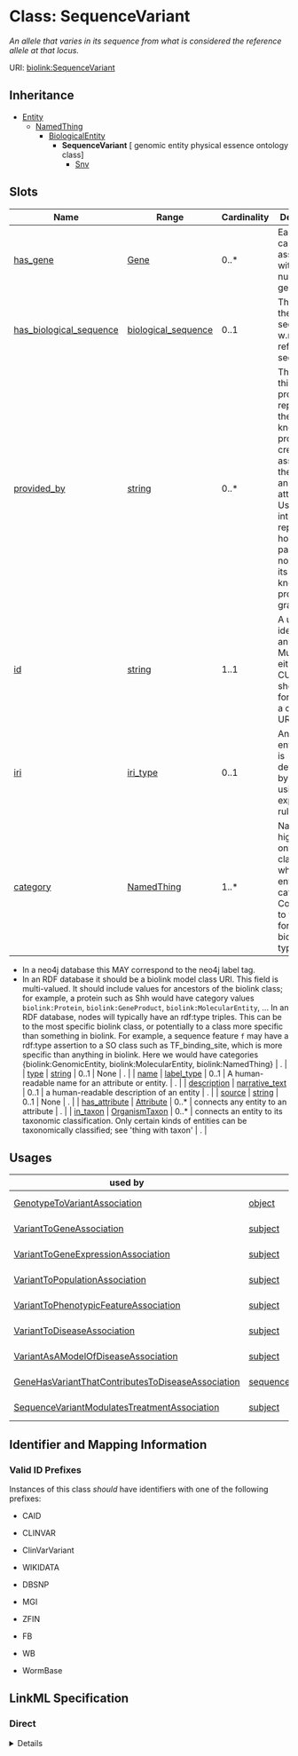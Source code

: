 # Class: SequenceVariant
_An allele that varies in its sequence from what is considered the reference allele at that locus._





URI: [biolink:SequenceVariant](https://w3id.org/biolink/vocab/SequenceVariant)




## Inheritance

* [Entity](Entity.md)
    * [NamedThing](NamedThing.md)
        * [BiologicalEntity](BiologicalEntity.md)
            * **SequenceVariant** [ genomic entity physical essence ontology class]
                * [Snv](Snv.md)




## Slots

| Name | Range | Cardinality | Description  | Info |
| ---  | --- | --- | --- | --- |
| [has_gene](has_gene.md) | [Gene](Gene.md) | 0..* | Each allele can be associated with any number of genes  | . |
| [has_biological_sequence](has_biological_sequence.md) | [biological_sequence](biological_sequence.md) | 0..1 | The state of the sequence w.r.t a reference sequence  | . |
| [provided_by](provided_by.md) | [string](string.md) | 0..* | The value in this node property represents the knowledge provider that created or assembled the node and all of its attributes.  Used internally to represent how a particular node made its way into a knowledge provider or graph.  | . |
| [id](id.md) | [string](string.md) | 1..1 | A unique identifier for an entity. Must be either a CURIE shorthand for a URI or a complete URI  | . |
| [iri](iri.md) | [iri_type](iri_type.md) | 0..1 | An IRI for an entity. This is determined by the id using expansion rules.  | . |
| [category](category.md) | [NamedThing](NamedThing.md) | 1..* | Name of the high level ontology class in which this entity is categorized. Corresponds to the label for the biolink entity type class.
 * In a neo4j database this MAY correspond to the neo4j label tag.
 * In an RDF database it should be a biolink model class URI.
This field is multi-valued. It should include values for ancestors of the biolink class; for example, a protein such as Shh would have category values `biolink:Protein`, `biolink:GeneProduct`, `biolink:MolecularEntity`, ...
In an RDF database, nodes will typically have an rdf:type triples. This can be to the most specific biolink class, or potentially to a class more specific than something in biolink. For example, a sequence feature `f` may have a rdf:type assertion to a SO class such as TF_binding_site, which is more specific than anything in biolink. Here we would have categories {biolink:GenomicEntity, biolink:MolecularEntity, biolink:NamedThing}  | . |
| [type](type.md) | [string](string.md) | 0..1 | None  | . |
| [name](name.md) | [label_type](label_type.md) | 0..1 | A human-readable name for an attribute or entity.  | . |
| [description](description.md) | [narrative_text](narrative_text.md) | 0..1 | a human-readable description of an entity  | . |
| [source](source.md) | [string](string.md) | 0..1 | None  | . |
| [has_attribute](has_attribute.md) | [Attribute](Attribute.md) | 0..* | connects any entity to an attribute  | . |
| [in_taxon](in_taxon.md) | [OrganismTaxon](OrganismTaxon.md) | 0..* | connects an entity to its taxonomic classification. Only certain kinds of entities can be taxonomically classified; see 'thing with taxon'  | . |


## Usages


| used by | used in | type | used |
| ---  | --- | --- | --- |
| [GenotypeToVariantAssociation](GenotypeToVariantAssociation.md) | [object](object.md) | range | sequence variant |
| [VariantToGeneAssociation](VariantToGeneAssociation.md) | [subject](subject.md) | range | sequence variant |
| [VariantToGeneExpressionAssociation](VariantToGeneExpressionAssociation.md) | [subject](subject.md) | range | sequence variant |
| [VariantToPopulationAssociation](VariantToPopulationAssociation.md) | [subject](subject.md) | range | sequence variant |
| [VariantToPhenotypicFeatureAssociation](VariantToPhenotypicFeatureAssociation.md) | [subject](subject.md) | range | sequence variant |
| [VariantToDiseaseAssociation](VariantToDiseaseAssociation.md) | [subject](subject.md) | range | sequence variant |
| [VariantAsAModelOfDiseaseAssociation](VariantAsAModelOfDiseaseAssociation.md) | [subject](subject.md) | range | sequence variant |
| [GeneHasVariantThatContributesToDiseaseAssociation](GeneHasVariantThatContributesToDiseaseAssociation.md) | [sequence_variant_qualifier](sequence_variant_qualifier.md) | range | sequence variant |
| [SequenceVariantModulatesTreatmentAssociation](SequenceVariantModulatesTreatmentAssociation.md) | [subject](subject.md) | range | sequence variant |



## Identifier and Mapping Information


### Valid ID Prefixes

Instances of this class *should* have identifiers with one of the following prefixes:

* CAID

* CLINVAR

* ClinVarVariant

* WIKIDATA

* DBSNP

* MGI

* ZFIN

* FB

* WB

* WormBase










## LinkML Specification

<!-- TODO: investigate https://stackoverflow.com/questions/37606292/how-to-create-tabbed-code-blocks-in-mkdocs-or-sphinx -->

### Direct

<details>
```yaml
name: sequence variant
id_prefixes:
- CAID
- CLINVAR
- ClinVarVariant
- WIKIDATA
- DBSNP
- MGI
- ZFIN
- FB
- WB
- WormBase
aliases:
- allele
local_names:
  agr:
    local_name_source: agr
    local_name_value: allele
exact_mappings:
- GENO:0000002
- WIKIDATA:Q15304597
- SIO:010277
- VMC:Allele
- SO:0001059
close_mappings:
- dcid:Allele
broad_mappings:
- SO:0001060
description: An allele that varies in its sequence from what is considered the reference
  allele at that locus.
alt_descriptions:
  AGR:
    source: AGR
    description: An entity that describes a single affected, endogenous allele. These
      can be of any type that matches that definition
  VMC:
    source: VMC
    description: A contiguous change at a Location
comments:
- This class is for modeling the specific state at a locus. A single DBSNP rs ID could
  correspond to more than one sequence variants (e.g CIViC:1252 and CIViC:1253, two
  distinct BRCA2 alleles for rs28897743)
in_subset:
- model_organism_database
from_schema: https://w3id.org/biolink/biolink-model
is_a: biological entity
mixins:
- genomic entity
- physical essence
- ontology class
slots:
- has gene
slot_usage:
  has gene:
    name: has gene
    description: Each allele can be associated with any number of genes
    multivalued: true
  has biological sequence:
    name: has biological sequence
    description: The state of the sequence w.r.t a reference sequence
  id:
    name: id
    examples:
    - value: ZFIN:ZDB-ALT-980203-1091
      description: ti282a allele from ZFIN
    - value: ClinVarVariant:17681
      description: NM_007294.3(BRCA1):c.2521C>T (p.Arg841Trp)

```
</details>

### Induced

<details>
```yaml
name: sequence variant
id_prefixes:
- CAID
- CLINVAR
- ClinVarVariant
- WIKIDATA
- DBSNP
- MGI
- ZFIN
- FB
- WB
- WormBase
aliases:
- allele
local_names:
  agr:
    local_name_source: agr
    local_name_value: allele
exact_mappings:
- GENO:0000002
- WIKIDATA:Q15304597
- SIO:010277
- VMC:Allele
- SO:0001059
close_mappings:
- dcid:Allele
broad_mappings:
- SO:0001060
description: An allele that varies in its sequence from what is considered the reference
  allele at that locus.
alt_descriptions:
  AGR:
    source: AGR
    description: An entity that describes a single affected, endogenous allele. These
      can be of any type that matches that definition
  VMC:
    source: VMC
    description: A contiguous change at a Location
comments:
- This class is for modeling the specific state at a locus. A single DBSNP rs ID could
  correspond to more than one sequence variants (e.g CIViC:1252 and CIViC:1253, two
  distinct BRCA2 alleles for rs28897743)
in_subset:
- model_organism_database
from_schema: https://w3id.org/biolink/biolink-model
is_a: biological entity
mixins:
- genomic entity
- physical essence
- ontology class
slot_usage:
  has gene:
    name: has gene
    description: Each allele can be associated with any number of genes
    multivalued: true
  has biological sequence:
    name: has biological sequence
    description: The state of the sequence w.r.t a reference sequence
  id:
    name: id
    examples:
    - value: ZFIN:ZDB-ALT-980203-1091
      description: ti282a allele from ZFIN
    - value: ClinVarVariant:17681
      description: NM_007294.3(BRCA1):c.2521C>T (p.Arg841Trp)
attributes:
  has gene:
    name: has gene
    description: Each allele can be associated with any number of genes
    from_schema: https://w3id.org/biolink/biolink-model
    is_a: has gene or gene product
    domain: named thing
    multivalued: true
    alias: has_gene
    owner: sequence variant
    range: gene
  has biological sequence:
    name: has biological sequence
    description: The state of the sequence w.r.t a reference sequence
    from_schema: https://w3id.org/biolink/biolink-model
    is_a: node property
    domain: named thing
    alias: has_biological_sequence
    owner: sequence variant
    range: biological sequence
  provided by:
    name: provided by
    description: The value in this node property represents the knowledge provider
      that created or assembled the node and all of its attributes.  Used internally
      to represent how a particular node made its way into a knowledge provider or
      graph.
    from_schema: https://w3id.org/biolink/biolink-model
    is_a: node property
    domain: named thing
    multivalued: true
    alias: provided_by
    owner: sequence variant
    range: string
  id:
    name: id
    description: A unique identifier for an entity. Must be either a CURIE shorthand
      for a URI or a complete URI
    examples:
    - value: ZFIN:ZDB-ALT-980203-1091
      description: ti282a allele from ZFIN
    - value: ClinVarVariant:17681
      description: NM_007294.3(BRCA1):c.2521C>T (p.Arg841Trp)
    from_schema: https://w3id.org/biolink/biolink-model
    identifier: true
    alias: id
    owner: sequence variant
    range: string
    required: true
  iri:
    name: iri
    exact_mappings:
    - WIKIDATA_PROPERTY:P854
    description: An IRI for an entity. This is determined by the id using expansion
      rules.
    in_subset:
    - translator_minimal
    - samples
    from_schema: https://w3id.org/biolink/biolink-model
    alias: iri
    owner: sequence variant
    range: iri type
  category:
    name: category
    description: "Name of the high level ontology class in which this entity is categorized.\
      \ Corresponds to the label for the biolink entity type class.\n * In a neo4j\
      \ database this MAY correspond to the neo4j label tag.\n * In an RDF database\
      \ it should be a biolink model class URI.\nThis field is multi-valued. It should\
      \ include values for ancestors of the biolink class; for example, a protein\
      \ such as Shh would have category values `biolink:Protein`, `biolink:GeneProduct`,\
      \ `biolink:MolecularEntity`, ...\nIn an RDF database, nodes will typically have\
      \ an rdf:type triples. This can be to the most specific biolink class, or potentially\
      \ to a class more specific than something in biolink. For example, a sequence\
      \ feature `f` may have a rdf:type assertion to a SO class such as TF_binding_site,\
      \ which is more specific than anything in biolink. Here we would have categories\
      \ {biolink:GenomicEntity, biolink:MolecularEntity, biolink:NamedThing}"
    in_subset:
    - translator_minimal
    from_schema: https://w3id.org/biolink/biolink-model
    is_a: type
    domain: entity
    multivalued: true
    designates_type: true
    alias: category
    owner: sequence variant
    is_class_field: true
    range: named thing
    required: true
  type:
    name: type
    exact_mappings:
    - alliancegenome:soTermId
    - gff3:type
    - gpi:DB_Object_Type
    from_schema: https://w3id.org/biolink/biolink-model
    slot_uri: rdf:type
    alias: type
    owner: sequence variant
    range: string
  name:
    name: name
    aliases:
    - label
    - display name
    - title
    exact_mappings:
    - gff3:Name
    - gpi:DB_Object_Name
    narrow_mappings:
    - dct:title
    - WIKIDATA_PROPERTY:P1476
    description: A human-readable name for an attribute or entity.
    in_subset:
    - translator_minimal
    - samples
    from_schema: https://w3id.org/biolink/biolink-model
    slot_uri: rdfs:label
    alias: name
    owner: sequence variant
    range: label type
  description:
    name: description
    aliases:
    - definition
    exact_mappings:
    - IAO:0000115
    - skos:definitions
    narrow_mappings:
    - gff3:Description
    description: a human-readable description of an entity
    in_subset:
    - translator_minimal
    from_schema: https://w3id.org/biolink/biolink-model
    slot_uri: dct:description
    alias: description
    owner: sequence variant
    range: narrative text
  source:
    name: source
    deprecated: 'True'
    from_schema: https://w3id.org/biolink/biolink-model
    alias: source
    owner: sequence variant
    range: string
  has attribute:
    name: has attribute
    exact_mappings:
    - SIO:000008
    close_mappings:
    - OBI:0001927
    narrow_mappings:
    - OBAN:association_has_subject_property
    - OBAN:association_has_object_property
    - CPT:has_possibly_included_panel_element
    - DRUGBANK:category
    - EFO:is_executed_in
    - HANCESTRO:0301
    - LOINC:has_action_guidance
    - LOINC:has_adjustment
    - LOINC:has_aggregation_view
    - LOINC:has_approach_guidance
    - LOINC:has_divisor
    - LOINC:has_exam
    - LOINC:has_method
    - LOINC:has_modality_subtype
    - LOINC:has_object_guidance
    - LOINC:has_scale
    - LOINC:has_suffix
    - LOINC:has_time_aspect
    - LOINC:has_time_modifier
    - LOINC:has_timing_of
    - NCIT:R88
    - NCIT:eo_disease_has_property_or_attribute
    - NCIT:has_data_element
    - NCIT:has_pharmaceutical_administration_method
    - NCIT:has_pharmaceutical_basic_dose_form
    - NCIT:has_pharmaceutical_intended_site
    - NCIT:has_pharmaceutical_release_characteristics
    - NCIT:has_pharmaceutical_state_of_matter
    - NCIT:has_pharmaceutical_transformation
    - NCIT:is_qualified_by
    - NCIT:qualifier_applies_to
    - NCIT:role_has_domain
    - NCIT:role_has_range
    - INO:0000154
    - HANCESTRO:0308
    - OMIM:has_inheritance_type
    - ORPHA:C016
    - ORPHA:C017
    - RO:0000053
    - RO:0000086
    - RO:0000087
    - SNOMED:has_access
    - SNOMED:has_clinical_course
    - SNOMED:has_count_of_base_of_active_ingredient
    - SNOMED:has_dose_form_administration_method
    - SNOMED:has_dose_form_release_characteristic
    - SNOMED:has_dose_form_transformation
    - SNOMED:has_finding_context
    - SNOMED:has_finding_informer
    - SNOMED:has_inherent_attribute
    - SNOMED:has_intent
    - SNOMED:has_interpretation
    - SNOMED:has_laterality
    - SNOMED:has_measurement_method
    - SNOMED:has_method
    - SNOMED:has_priority
    - SNOMED:has_procedure_context
    - SNOMED:has_process_duration
    - SNOMED:has_property
    - SNOMED:has_revision_status
    - SNOMED:has_scale_type
    - SNOMED:has_severity
    - SNOMED:has_specimen
    - SNOMED:has_state_of_matter
    - SNOMED:has_subject_relationship_context
    - SNOMED:has_surgical_approach
    - SNOMED:has_technique
    - SNOMED:has_temporal_context
    - SNOMED:has_time_aspect
    - SNOMED:has_units
    - UMLS:has_structural_class
    - UMLS:has_supported_concept_property
    - UMLS:has_supported_concept_relationship
    - UMLS:may_be_qualified_by
    description: connects any entity to an attribute
    in_subset:
    - samples
    from_schema: https://w3id.org/biolink/biolink-model
    domain: entity
    multivalued: true
    alias: has_attribute
    owner: sequence variant
    range: attribute
  in taxon:
    name: in taxon
    aliases:
    - instance of
    - is organism source of gene product
    - organism has gene
    - gene found in organism
    - ' gene product has organism source'
    exact_mappings:
    - RO:0002162
    - WIKIDATA_PROPERTY:P703
    narrow_mappings:
    - RO:0002160
    annotations:
      biolink:canonical_predicate:
        tag: biolink:canonical_predicate
        value: 'True'
    description: connects an entity to its taxonomic classification. Only certain
      kinds of entities can be taxonomically classified; see 'thing with taxon'
    in_subset:
    - translator_minimal
    from_schema: https://w3id.org/biolink/biolink-model
    is_a: related to at instance level
    domain: thing with taxon
    multivalued: true
    inherited: true
    alias: in_taxon
    owner: sequence variant
    range: organism taxon

```
</details>